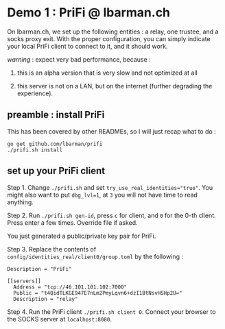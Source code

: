 # Demo 1 : PriFi @ lbarman.ch

On lbarman.ch, we set up the following entities : a relay, one trustee, and a socks proxy exit. With the proper configuration, you can simply indicate your local PriFi client to connect to it, and it should work.

_warning_ : expect very bad performance, because :

1. this is an alpha version that is very slow and not optimized at all

2. this server is not on a LAN, but on the internet (further degrading the experience).

## preamble : install PriFi

This has been covered by other READMEs, so I will just recap what to do :

```
go get github.com/lbarman/prifi
./prifi.sh install
```

## set up your PriFi client

Step 1. Change `./prifi.sh` and set `try_use_real_identities="true"`. You might also want to put `dbg_lvl=1`, at `3` you will not have time to read anything.

Step 2. Run `./prifi.sh gen-id`, press `c` for client, and `0` for the 0-th client. Press enter a few times. Override file if asked.

You just generated a public/private key pair for PriFi.

Step 3. Replace the contents of `config/identities_real/client0/group.toml` by the following :

```
Description = "PriFi"

[[servers]]
  Address = "tcp://46.101.101.102:7000"
  Public = "t4QidTLKGE947E7nLm2PmyLqvn6+dzI1BtNsvHSHp2U="
  Description = "relay"
```

Step 4. Run the PriFi client `./prifi.sh client 0`. Connect your browser to the SOCKS server at `localhost:8080`.